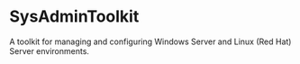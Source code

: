 # SysAdminToolkit
A toolkit for managing and configuring Windows Server and Linux (Red Hat) Server environments.
